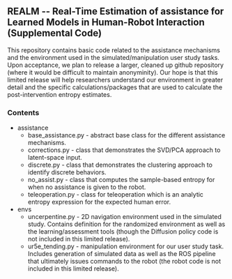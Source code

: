 ## <b>REALM</b> -- Real-Time Estimation of assistance for Learned Models in Human-Robot Interaction (Supplemental Code)

This repository contains basic code related to the assistance mechanisms and the environment used in the simulated/manipulation user study tasks. Upon acceptance, we plan to release a larger, cleaned up github repository (where it would be difficult to maintain anonyminity). Our hope is that this limited release will help researchers understand our environment in greater detail and the specific calculations/packages that are used to calculate the post-intervention entropy estimates.

### Contents
* assistance
    * base_assistance.py - abstract base class for the different assistance mechanisms.
    * corrections.py - class that demonstrates the SVD/PCA approach to latent-space input.
    * discrete.py - class that demonstrates the clustering approach to identify discrete behaviors.
    * no_assist.py - class that computes the sample-based entropy for when no assistance is given to the robot.
    * teleoperation.py - class for teleoperation which is an analytic entropy expression for the expected human error.
* envs
    * uncerpentine.py - 2D navigation environment used in the simulated study. Contains definition for the randomized environment as well as the learning/assessment tools (though the Diffusion policy code is not included in this limited release).
    * ur5e_tending.py - manipulation environment for our user study task. Includes generation of simulated data as well as the ROS pipeline that ultimately issues commands to the robot (the robot code is not included in this limited release).